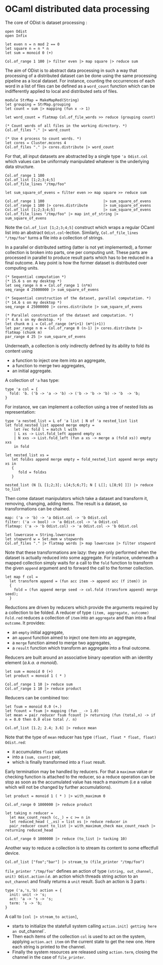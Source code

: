 OCaml distributed data processing
=================================

The core of ODist is dataset processing :

    open Odist
    open Infix

    let even n = n mod 2 == 0
    let square n = n * n
    let sum = monoid 0 (+)

    Col.of_range 1 100 |> filter even |> map square |> reduce sum

The aim of ODist is to abstract data processing in such a way
that processing of a distributed dataset can be done
using the same processing pipeline as a local dataset.
For instance, counting the occurrences of each word in a list of files
can be defined as a `word_count` function which can be indifferently applied 
to local and distributed sets of files.

    module StrMap = MakeMapRed(String)
    let grouping = StrMap.grouping
    let count = sum |> mapping (fun x -> 1)
    
    let word_count = flatmap Col.of_file_words >> reduce (grouping count)

    (* Count words of all files in the working directory. *)
    Col.of_files "." |> word_count

    (* Use 4 process to count words. *)
    let cores = Cluster.mcores 4
    Col.of_files "." |> cores.distribute |> word_count

For that, all input datasets are abstracted by a single type `'a Odist.col`
which values can be uniformaly manipulated
whatever is the underlying data structure.

    Col.of_range 1 100
    Col.of_list [1;2;3;4;5]
    Col.of_file_lines "/tmp/foo"

    let sum_square_of_evens = filter even >> map square >> reduce sum

    Col.of_range 1 100                           |> sum_square_of_evens
    Col.of_range 1 100 |> cores.distribute       |> sum_square_of_evens
    Col.of_list [1;2;3;4;5]                      |> sum_square_of_evens
    Col.of_file_lines "/tmp/foo" |> map int_of_string |> sum_square_of_evens

Note the `Col.of_list [1;2;3;4;5]` construct which wraps a regular OCaml list into an abstract `Odist.col`-lection.
Similarly, `Col.of_file_lines "/tmp/foo"` turns a file into a collection of strings.

In a parallel or distributed setting (latter is not yet implemented),
a former collection is broken into parts, one per computing unit.
These parts are processed in parallel to produce result parts
which has to be reduced in a final outcome.
A key point is how the former dataset is distributed over computing units.

    (* Sequential computation *)
    (* 15.6 s on my desktop *)
    let seq_range n m = Col.of_range 1 (n*m)
    seq_range 4 25000000 |> sum_square_of_evens

    (* Sequential construction of the dataset, parallel computation. *)
    (* 14.6 s on my desktop *)
    seq_range 4 25000000 |> cores.distribute |> sum_square_of_evens

    (* Parallel construction of the dataset and computation. *)
    (* 4.6 s on my desktop. *)
    let chunk m i = Col.of_range (m*i+1) (m*(i+1))
    let par_range n m = Col.of_range 0 (n-1) |> cores.distribute |> flatmap (chunk m)
    par_range 4 25 |> sum_square_of_evens

Underneath, a collection is only indirectly defined by its ability to fold its content using
- a function to inject one item into an aggregate,
- a function to merge two aggregates,
- an initial aggregate.

A collection of `'a` has type:
     
    type 'a col = {
      fold: 'b. ('b -> 'a -> 'b) -> ('b -> 'b -> 'b) -> 'b  -> 'b;
    }

For instance, we can implement a collection using a tree of nested lists as representation:

    type 'a nested_list = L of 'a list | N of 'a nested_list list
    let fold_nested_list append merge empty =
        let rec fold l = match l with
        | L xs -> List.fold_left append empty xs
        | N xxs -> List.fold_left (fun a xs -> merge a (fold xs)) empty xxs
        in fold

    let nested_list xs =
       let foldxs append merge empty = fold_nested_list append merge empty xs in
       {
          fold = foldxs
       }

    nested_list (N [L [1;2;3]; L[4;5;6;7]; N [ L[]; L[8;9] ]]) |> reduce to_list

Then come dataset manipulators which take a dataset and transform it, removing, changing, adding items.
The result is a dataset, so transformations can be chained.

    map: ('a -> 'b) -> 'a Odist.col -> 'b Odist.col
    filter: ('a -> bool) -> 'a Odist.col -> 'a Odist.col
    flatmap: ('a -> 'b Odist.col) -> 'a Odist.col -> 'b Odist.col
    
    let lowercase = String.lowercase
    let stopword w = Set.mem w stopwords
    Col.of_files "." |> flatmap words |> map lowercase |> filter stopword

Note that these transformations are lazy: they are only performed when the dataset is actually reduced into some aggregate. For instance, underneath a mapped collection simply waits for a call to the `fold` function to transform the given `append` argument and to forward the call to the former collection.

    let map f col =
      let transform append = (fun acc item -> append acc (f item)) in
      {
        fold = (fun append merge seed -> col.fold (transform append) merge seed);
      }


Reductions are driven by reducers which provide the arguments required by a collection to be folded.
A reducer of type `(item, aggregate, outcome) Fold.red` reduces a collection of `item` into an `aggregate` and than into a final `outcome`. It provides:
- an `empty` initial aggregate,
- an `append` function aimed to inject one item into an aggregate,
- a `merge` function aimed to merge two aggregates,
- a `result` function which transform an aggregate into a final outcome.

Reducers are built around an associative binary operation with an identity element (*a.k.a. a monoid*).

    let sum = monoid 0 (+)
    let product = monoid 1 ( * )

    Col.of_range 1 10 |> reduce sum
    Col.of_range 1 10 |> reduce product

Reducers can be combined too:

    let fsum = monoid 0.0 (+.)
    let fcount = fsum |> mapping (fun _ -> 1.0)
    let mean = pair_reducer fsum fcount |> returning (fun (total,n) -> if n = 0.0 then 0.0 else total /. n)

    Col.of_list [1.2; 2.4; 3.6] |> reduce mean

Note that the type of `mean` reducer has type `(float, float * float, float) Odist.red`:
- it accumulates `float` values
- into a `(sum, count)` pair,
- which is finally transformed into a `float` result.

Early termination may be handled by reducers.
For that a `maximum` value or checking function is attached to the reducer,
so a reduce operation can be stop as soon as the accumulated value has reach a maximum
(i.e a value which will not be changed by further accumulations).

    let product = monoid 1 ( * ) |> with_maximum 0

    Col.of_range 0 1000000 |> reduce product
    
    let taking n reducer =
      let max_count_reach (c,_) = c >= n in
      let reduced_head (_,xs) = list xs |> reduce reducer in
      pair_reducer count to_list |> with_maximum_check max_count_reach |> returning reduced_head

    Col.of_range 0 1000000 |> reduce (to_list |> tacking 10)

Another way to reduce a collection is to stream its content to some effectfull device.

    Col.of_list ["foo";"bar"] |> stream_to (file_printer "/tmp/foo")

`file_printer "/tmp/foo"` defines an action of type `(string, out_channel, unit) Odist.action` *i.e.* an action
which threads string action to an `out_channel` and finally returns a `unit` result. Such an action is 3 parts :

    type ('a,'s,'b) action = {
      init: unit -> 's;
      act: 'a -> 's -> 's;
      term: 's -> 'b;
    }

A call to `[col |> stream_to action]`, 
- starts to initialize the statefull system calling `action.init] getting here an `out_channel`.
- Then each items of the collection `col` is used to act on the system,
  applying `action.act item` on the current state to get the new one.
  Here each string is printed to the channel.
- Finally the system resources are released using `action.term`,
  closing the channel in the case of `file_printer`.
    


